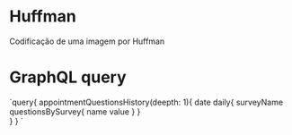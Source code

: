 # Huffman
Codificação de uma imagem por Huffman

# GraphQL query

`query{
    appointmentQuestionsHistory(deepth: 1){
        date
        daily{
            surveyName
            questionsBySurvey{
                name
                value
            }
        }                                                                                                                  
    }
}
´
